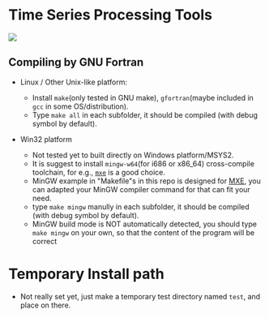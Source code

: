 # Time Series Processing Tools

![](https://i.imgur.com/SmBl5UK.png)

## Compiling by GNU Fortran
* Linux / Other Unix-like platform:
    - Install `make`(only tested in GNU make), `gfortran`(maybe included in `gcc` in some OS/distribution).
    - Type `make all` in each subfolder, it should be compiled (with debug symbol by default).

* Win32 platform
    - Not tested yet to built directly on Windows platform/MSYS2.
    - It is suggest to install `mingw-w64`(for i686 or x86\_64) cross-compile toolchain, for e.g., [`mxe`](https://mxe.cc) is a good choice.
    - MinGW example in "Makefile"s in this repo is designed for [MXE](https://mxe.cc), you can adapted your MinGW compiler command for that can fit your need.
    - type `make mingw` manully in each subfolder, it should be compiled (with debug symbol by default).
    - MinGW build mode is NOT automatically detected, you should type `make mingw` on your own, so that the content of the program will be correct

# Temporary Install path
* Not really set yet, just make a temporary test directory named `test`, and place on there.
